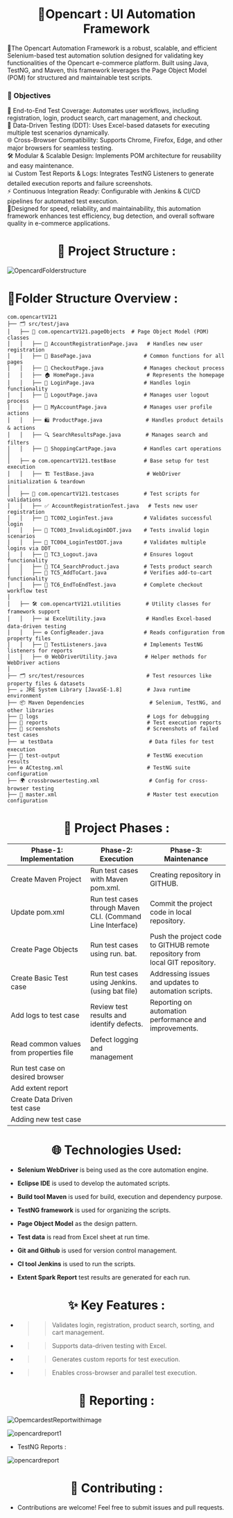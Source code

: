  
<h1 align="center">🛒Opencart : UI Automation Framework</h1>
 
🚀The Opencart Automation Framework is a robust, scalable, and efficient Selenium-based test automation solution designed for validating key functionalities of the Opencart e-commerce platform. Built using Java, TestNG, and Maven, this framework leverages the Page Object Model (POM) for structured and maintainable test scripts.

### 🎯 Objectives
🚀 End-to-End Test Coverage: Automates user workflows, including registration, login, product search, cart management, and checkout. <br>
🔄 Data-Driven Testing (DDT): Uses Excel-based datasets for executing multiple test scenarios dynamically. <br>
🌐 Cross-Browser Compatibility: Supports Chrome, Firefox, Edge, and other major browsers for seamless testing. <br>
🛠 Modular & Scalable Design: Implements POM architecture for reusability and easy maintenance. <br>
📊 Custom Test Reports & Logs: Integrates TestNG Listeners to generate detailed execution reports and failure screenshots. <br>
⚡ Continuous Integration Ready: Configurable with Jenkins & CI/CD pipelines for automated test execution. <br>
🚀Designed for speed, reliability, and maintainability, this automation framework enhances test efficiency, bug detection, and overall software quality in e-commerce applications. <br>

 <h1 align="center">📂 Project Structure  :</h1>

![OpencardFolderstructure](https://github.com/user-attachments/assets/67cdb05a-764b-4b17-ba01-f528baa81d21)
 
  # 📝Folder Structure Overview :

 ```plaintext
com.opencartV121  
├── 🗂 src/test/java  
│   ├── 📌 com.opencartV121.pageObjects  # Page Object Model (POM) classes  
│   │   ├── 📝 AccountRegistrationPage.java   # Handles new user registration  
│   │   ├── 📌 BasePage.java                 # Common functions for all pages  
│   │   ├── 🛒 CheckoutPage.java             # Manages checkout process  
│   │   ├── 🏠 HomePage.java                 # Represents the homepage  
│   │   ├── 🔑 LoginPage.java                # Handles login functionality  
│   │   ├── 🚪 LogoutPage.java               # Manages user logout process  
│   │   ├── 👤 MyAccountPage.java            # Manages user profile actions  
│   │   ├── 🛍 ProductPage.java              # Handles product details & actions  
│   │   ├── 🔍 SearchResultsPage.java        # Manages search and filters  
│   │   ├── 🛒 ShoppingCartPage.java         # Handles cart operations  
│  
│   ├── ⚙ com.opencartV121.testBase         # Base setup for test execution  
│   │   ├── 🏗 TestBase.java                 # WebDriver initialization & teardown  
│  
│   ├── 🧪 com.opencartV121.testcases        # Test scripts for validations  
│   │   ├── ✅ AccountRegistrationTest.java   # Tests new user registration  
│   │   ├── 🔑 TC002_LoginTest.java          # Validates successful login  
│   │   ├── 🚫 TC003_InvalidLoginDDT.java    # Tests invalid login scenarios  
│   │   ├── 🔄 TC004_LoginTestDDT.java       # Validates multiple logins via DDT  
│   │   ├── 🚪 TC3_Logout.java               # Ensures logout functionality  
│   │   ├── 🔎 TC4_SearchProduct.java        # Tests product search  
│   │   ├── 🛒 TC5_AddToCart.java            # Verifies add-to-cart functionality  
│   │   ├── 🔄 TC6_EndToEndTest.java         # Complete checkout workflow test  
│  
│   ├── 🛠 com.opencartV121.utilities        # Utility classes for framework support  
│   │   ├── 📊 ExcelUtility.java             # Handles Excel-based data-driven testing  
│   │   ├── ⚙ ConfigReader.java             # Reads configuration from property files  
│   │   ├── 📝 TestListeners.java            # Implements TestNG listeners for reports  
│   │   ├── 🌐 WebDriverUtility.java         # Helper methods for WebDriver actions  
│  
├── 🗂 src/test/resources                    # Test resources like property files & datasets  
├── ☕ JRE System Library [JavaSE-1.8]        # Java runtime environment  
├── 📦 Maven Dependencies                     # Selenium, TestNG, and other libraries  
├── 📜 logs                                   # Logs for debugging  
├── 📑 reports                                # Test execution reports  
├── 📸 screenshots                            # Screenshots of failed test cases  
├── 📊 testData                               # Data files for test execution  
├── 📁 test-output                            # TestNG execution results  
├── ⚙ ACtestng.xml                           # TestNG suite configuration  
├── 🌍 crossbrowsertesting.xml                # Config for cross-browser testing  
├── 📜 master.xml                             # Master test execution configuration
```
 

   <h1 align="center">📂 Project Phases  :</h1>


| Phase-1: Implementation | Phase-2: Execution | Phase-3: Maintenance |
|--------------|-------------|------------|
| Create Maven Project                     |Run test cases with Maven pom.xml.                         |Creating repository in GITHUB.  |
| Update pom.xml                           |Run test cases through Maven CLI. (Command Line Interface) |Commit the project code in local repository. |
| Create Page Objects                      |Run test cases using run. bat.                             |Push the project code to GITHUB remote repository from local GIT repository. |
| Create Basic Test case                   |Run test cases using Jenkins. (using bat file)             |Addressing issues and updates to automation scripts.
| Add logs to test case                    |Review test results and identify defects.                  |Reporting on automation performance and improvements. 
| Read common values from properties file  |Defect logging and management
| Run test case on desired browser         |
| Add extent report                        |
| Create Data Driven test case             | 
| Adding new test case                     | 
  <h1 align="center">🌐 Technologies Used:</h1>

  - **Selenium WebDriver** is being used as the core automation engine.

- **Eclipse IDE** is used to develop the automated scripts.

- **Build tool Maven** is used for build, execution and dependency purpose.

- **TestNG framework** is used for organizing the scripts.

- **Page Object Model** as the design pattern.

- **Test data** is read from Excel sheet at run time.

- **Git and Github** is used for version control management.

- **Cl tool Jenkins** is used to run the scripts.

- **Extent Spark Report** test results are generated for each run.

<h1 align="center">✨ Key Features :</h1>

- >> Validates login, registration, product search, sorting, and cart management.
- >> Supports data-driven testing with Excel.
- >> Generates custom reports for test execution.
- >> Enables cross-browser and parallel test execution.



<h1 align="center">  💼 Reporting :</h1>


  ![OpemcardestReportwithimage](https://github.com/user-attachments/assets/f6535a46-a209-4c98-bdc2-215a53cf6f93)
 
  ![opencardreport1](https://github.com/user-attachments/assets/bfe9ac6f-f034-4d33-b923-29f2a680eff0)
 
- TestNG Reports :
  
![opencardreport](https://github.com/user-attachments/assets/4fcaf8e3-700e-4b5b-8acd-b884b219b96a)

 
 

 <h1 align="center">🤝 Contributing :</h1>

- Contributions are welcome! Feel free to submit issues and pull requests.
 



    
